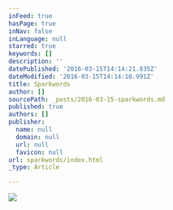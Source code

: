```yaml
---
inFeed: true
hasPage: true
inNav: false
inLanguage: null
starred: true
keywords: []
description: ''
datePublished: '2016-03-15T14:14:21.835Z'
dateModified: '2016-03-15T14:14:16.991Z'
title: Sparkwords
author: []
sourcePath: _posts/2016-03-15-sparkwords.md
published: true
authors: []
publisher:
  name: null
  domain: null
  url: null
  favicon: null
url: sparkwords/index.html
_type: Article

---
```

![](https://the-grid-user-content.s3-us-west-2.amazonaws.com/8b551518-4cea-42ba-a003-9b5fa2504798.png)